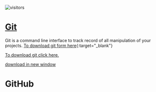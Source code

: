 ![visitors](https://visitor-badge.laobi.icu/badge?page_id=dev-mdirfan.Git-GitHub-Practice-and-Cheat-Sheet)
# [Git](https://git-scm.com/)
Git is a command line interface to track record of all manipulation of your projects.
[To download git form here](https://git-scm.com/downloads){:target="_blank"}

<a href="https://git-scm.com/downloads" target="_blank">To download git click here.</a>

<a href="https://git-scm.com/downloads" target="popup" onclick="window.open('https://git-scm.com/downloads','name','width=600,height=400')">download in new window</a>

# GitHub
